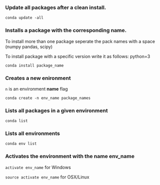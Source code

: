 ### Update all packages after a clean install.

`conda update -all`

### Installs a package with the corresponding name.

To install more than one package seperate the pack names with a space (numpy pandas, scipy)

To install package with a specific version write it as follows: python=3

`conda install package_name`

### Creates a new enironment

`n` is an environment **name** flag

`conda create -n env_name package_names`

### Lists all packages in a given environment

`conda list`

### Lists all environments

`conda env list`

### Activates the environment with the name env_name

`activate env_name` for Windows

`source activate env_name` for OSX/Linux
